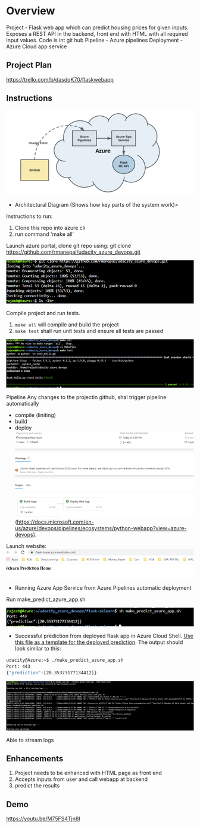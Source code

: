 # Overview

Project - Flask web app which can predict housing prices for given inputs.
		  Exposes a REST API in the backend, front end with HTML with all required input values.
		  Code is int git hub
		  Pipeline - Azure pipelines 
		  Deployment - Azure Cloud app service 

## Project Plan
https://trello.com/b/dasdqK70/flaskwebapp

## Instructions

![Optional Text](./Arch.png)
* Architectural Diagram (Shows how key parts of the system work)>

Instructions to run:
1. Clone this repo into azure cli 
2. run command 'make all' 

Launch azure portal, clone git repo using: git clone https://github.com/rmanepal/udacity_azure_devops.git

![Optional Text](./clone.PNG)

Compile project and run tests.

1. `make all` will compile and build the project
2. `make test` shall run unit tests and ensure all tests are passed

![Optional Text](./make_all_test.PNG)

Pipeline 
Any changes to the projectin github, shal trigger pipeline automatically
 - compile (liniting)
 - build
 - deploy
![Optional Text](./pipeline.PNG)
(https://docs.microsoft.com/en-us/azure/devops/pipelines/ecosystems/python-webapp?view=azure-devops).

Launch website:
![Optional Text](./flask_website.png)
* Running Azure App Service from Azure Pipelines automatic deployment

Run make_predict_azure_app.sh 

![Optional Text](./azure_prediction.PNG)
* Successful prediction from deployed flask app in Azure Cloud Shell.  [Use this file as a template for the deployed prediction](https://github.com/udacity/nd082-Azure-Cloud-DevOps-Starter-Code/blob/master/C2-AgileDevelopmentwithAzure/project/starter_files/flask-sklearn/make_predict_azure_app.sh).
The output should look similar to this:

```bash
udacity@Azure:~$ ./make_predict_azure_app.sh
Port: 443
{"prediction":[20.35373177134412]}
```
![Optional Text](./log_streaming.PNG)

Able to stream logs

> 

## Enhancements

1. Project needs to be enhanced with HTML page as front end
2. Accepts inputs from user and call webapp at backend
3. predict the results

## Demo 

https://youtu.be/M75FS4Tjn8I

